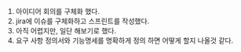 1. 아이디어 회의를 구체화 했다.
2. jira에 이슈를 구체화하고 스프린트를 작성했다.
3. 아직 어렵지만, 일단 해보기로 했다.
4. 요구 사항 정의서와 기능명세를 명확하게 정의 하면 어떻게 할지 나올것 같다.